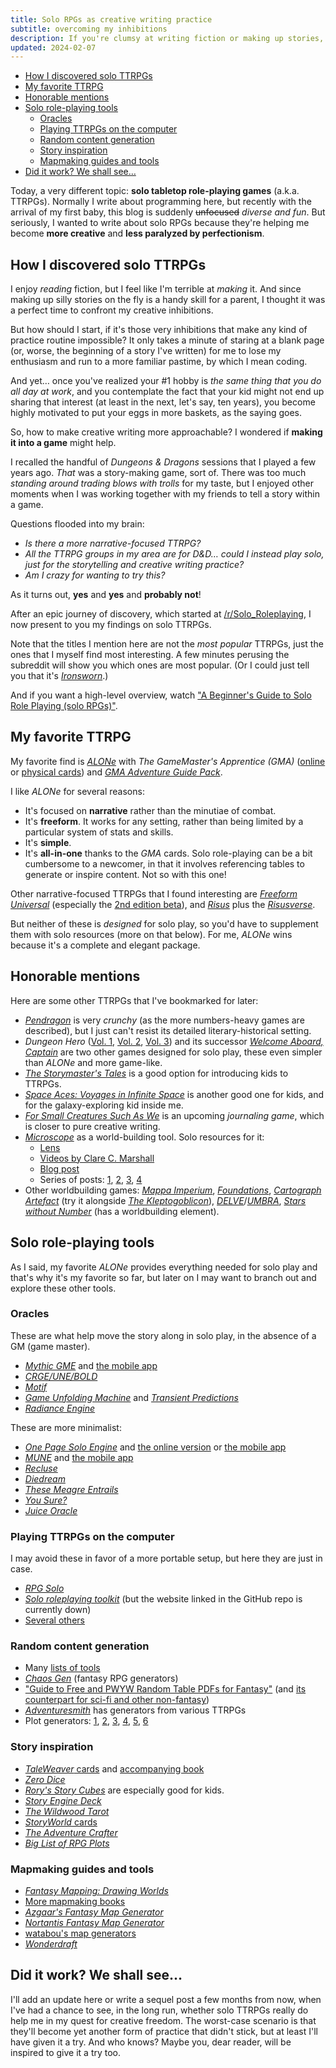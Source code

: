 ```yaml
---
title: Solo RPGs as creative writing practice
subtitle: overcoming my inhibitions
description: If you're clumsy at writing fiction or making up stories, solo role-playing games may be the inhibition-freeing creative practice you've been looking for.
updated: 2024-02-07
---
```


- [How I discovered solo TTRPGs](#how-i-discovered-solo-ttrpgs)
- [My favorite TTRPG](#my-favorite-ttrpg)
- [Honorable mentions](#honorable-mentions)
- [Solo role-playing tools](#solo-role-playing-tools)
  - [Oracles](#oracles)
  - [Playing TTRPGs on the computer](#playing-ttrpgs-on-the-computer)
  - [Random content generation](#random-content-generation)
  - [Story inspiration](#story-inspiration)
  - [Mapmaking guides and tools](#mapmaking-guides-and-tools)
- [Did it work? We shall see…](#did-it-work-we-shall-see)

Today, a very different topic: **solo tabletop role-playing games** (a.k.a. TTRPGs). Normally I write about programming here, but recently with the arrival of my first baby, this blog is suddenly ~~unfocused~~ *diverse and fun*. But seriously, I wanted to write about solo RPGs because they're helping me become **more creative** and **less paralyzed by perfectionism**.

## How I discovered solo TTRPGs

I enjoy *reading* fiction, but I feel like I'm terrible at *making* it. And since making up silly stories on the fly is a handy skill for a parent, I thought it was a perfect time to confront my creative inhibitions.

But how should I start, if it's those very inhibitions that make any kind of practice routine impossible? It only takes a minute of staring at a blank page (or, worse, the beginning of a story I've written) for me to lose my enthusiasm and run to a more familiar pastime, by which I mean coding.

And yet… once you've realized your #1 hobby is *the same thing that you do all day at work*, and you contemplate the fact that your kid might not end up sharing that interest (at least in the next, let's say, ten years), you become highly motivated to put your eggs in more baskets, as the saying goes.

So, how to make creative writing more approachable? I wondered if **making it into a game** might help.

I recalled the handful of *Dungeons & Dragons* sessions that I played a few years ago. *That* was a story-making game, sort of. There was too much *standing around trading blows with trolls* for my taste, but I enjoyed other moments when I was working together with my friends to tell a story within a game.

Questions flooded into my brain:

- *Is there a more narrative-focused TTRPG?*
- *All the TTRPG groups in my area are for D&D… could I instead play solo, just for the storytelling and creative writing practice?*
- *Am I crazy for wanting to try this?*

As it turns out, **yes** and **yes** and **probably not**!

After an epic journey of discovery, which started at [/r/Solo_Roleplaying](https://www.reddit.com/r/Solo_Roleplaying), I now present to you my findings on solo TTRPGs.

Note that the titles I mention here are not the *most popular* TTRPGs, just the ones that I myself find most interesting. A few minutes perusing the subreddit will show you which ones are most popular. (Or I could just tell you that it's [*Ironsworn*](https://www.ironswornrpg.com).)

And if you want a high-level overview, watch ["A Beginner's Guide to Solo Role Playing (solo RPGs)"](https://www.youtube.com/watch?v=iYHt1pdScK0).

## My favorite TTRPG

My favorite find is [*ALONe*](https://www.drivethrurpg.com/product/168609) with *The GameMaster's Apprentice (GMA)* ([online]((https://jamesturneronline.net/game-masters-apprentice)) or [physical cards](https://www.drivethrurpg.com/product/125685/The-GameMasters-Apprentice-Base-Deck)) and [*GMA Adventure Guide Pack*](https://www.drivethrurpg.com/product/179835).

I like *ALONe* for several reasons:

- It's focused on **narrative** rather than the minutiae of combat.
- It's **freeform**. It works for any setting, rather than being limited by a particular system of stats and skills.
- It's **simple**.
- It's **all-in-one** thanks to the *GMA* cards. Solo role-playing can be a bit cumbersome to a newcomer, in that it involves referencing tables to generate or inspire content. Not so with this one!

Other narrative-focused TTRPGs that I found interesting are [*Freeform Universal*](https://www.perilplanet.com/freeform-universal) (especially the [2nd edition beta](https://www.perilplanet.com/wp-content/uploads/2020/12/Neon-City-character-sheet-form-fill.pdf)), and [*Risus*](https://www.drivethrurpg.com/product/170294/Risus-The-Anything-RPG) plus the [*Risusverse*](https://www.risusiverse.com/).

But neither of these is *designed* for solo play, so you'd have to supplement them with solo resources (more on that below). For me, *ALONe* wins because it's a complete and elegant package.

## Honorable mentions

Here are some other TTRPGs that I've bookmarked for later:

- [*Pendragon*](https://en.wikipedia.org/wiki/Pendragon_(role-playing_game)) is very *crunchy* (as the more numbers-heavy games are described), but I just can't resist its detailed literary-historical setting.
- *Dungeon Hero* ([Vol. 1](https://lonespelunker.itch.io/dungeon-hero), [Vol. 2](https://lonespelunker.itch.io/dungeon-hero-volume-2), [Vol. 3](https://lonespelunker.itch.io/dungeon-hero-volume-3-bump-in-the-night)) and its successor [*Welcome Aboard, Captain*](https://lonespelunker.itch.io/welcome-aboard-captain) are two other games designed for solo play, these even simpler than *ALONe* and more game-like.
- [*The Storymaster's Tales*](https://www.storymasterstales.com) is a good option for introducing kids to TTRPGs.
- [*Space Aces: Voyages in Infinite Space*](https://www.etsy.com/listing/1646603705/space-aces-voyages-in-infinite-space) is another good one for kids, and for the galaxy-exploring kid inside me.
- [*For Small Creatures Such As We*](https://www.kickstarter.com/projects/diamondblood/for-small-creatures-such-as-we) is an upcoming *journaling game*, which is closer to pure creative writing.
- [*Microscope*](https://www.lamemage.com/microscope) as a world-building tool. Solo resources for it:
  - [Lens](https://docs.google.com/document/d/1isWrSPL417PN6eSCYQmxKnFxPXQUn9IjZW4W2xfToDc)
  - [Videos by Clare C. Marshall](https://www.youtube.com/watch?v=q4h9Yg1UWjY)
  - [Blog post](https://whyigame.wordpress.com/2018/01/14/solo-rp-microscope-rpg)
  - Series of posts: [1](https://web.archive.org/web/20170107021652/http://www.risusmonkey.com/2011/03/solo-gaming-on-long-flight.html), [2](https://web.archive.org/web/20160330173740/http://www.risusmonkey.com/2011/03/solo-gaming-in-flight-part-2-first-pass.html), [3](https://web.archive.org/web/20160330172817/http://www.risusmonkey.com/2011/03/solo-gaming-in-flight-part-3-making.html), [4](https://web.archive.org/web/20160330173127/http://www.risusmonkey.com/2011/03/solo-gaming-in-flight-part-4-making.html)
- Other worldbuilding games: [*Mappa Imperium*](https://nookrium.itch.io/mappa-imperium), [*Foundations*](https://biglizardgames.itch.io/foundations), [*Cartograph*](https://www.kickstarter.com/projects/ravensridge/cartograph-atlas-edition-a-solo-mapmaking-ttrpg) [*Artefact*](https://mouseholepress.itch.io/artefact) (try it alongside [*The Kleptogoblicon*](https://perchance.org/kleptogoblicon)), [*DELVE*](https://www.blackwellwriter.com/en-us/products/delve-a-solo-map-drawing-game)/[*UMBRA*](https://www.blackwellwriter.com/en-us/products/umbra-a-game-of-final-frontiers), [*Stars without Number*](https://www.drivethrurpg.com/product/230009/Stars-Without-Number-Revised-Edition-Free-Version) (has a worldbuilding element).

## Solo role-playing tools

As I said, my favorite *ALONe* provides everything needed for solo play and that's why it's my favorite so far, but later on I may want to branch out and explore these other tools.

### Oracles

These are what help move the story along in solo play, in the absence of a GM (game master).

- [*Mythic GME*](https://www.drivethrurpg.com/product/422929/Mythic-Game-Master-Emulator-Second-Edition) and [the mobile app](https://play.google.com/store/apps/details?id=com.dasher.mythicgme2e)
- [*CRGE/UNE/BOLD*](https://www.drivethrurpg.com/browse/pub/7251/Conjecture-Games)
- [*Motif*](https://www.drivethrurpg.com/browse/pub/7970/Thought-Punks/subcategory/22614_38729/Motif-Framework)
- [*Game Unfolding Machine*](https://jeansenvaars.itch.io/game-unfolding-machine) and [*Transient Predictions*](https://jeansenvaars.itch.io/transient-predictions)
- [*Radiance Engine*](https://oddfishgames.com/products/the-solar-system-everything-digital-bundle-radiance-radiance-advanced-luminous-shine)

These are more minimalist:

- [*One Page Solo Engine*](https://inflatablestudios.itch.io/one-page-solo-engine) and [the online version](https://inflatablestudios.itch.io/one-page-solo-engine-online) or [the mobile app](https://play.google.com/store/apps/details?id=dev.InflatableStudios.OnePageSoloEngine)
- [*MUNE*](https://forums.giantitp.com/showthread.php?567342-MUNE-a-GM-emulator) and [the mobile app](https://play.google.com/store/apps/details?id=com.toppinc.dnd.muneengine)
- [*Recluse*](https://gravenutterance.itch.io/recluse)
- [*Diedream*](https://alfredvalley.itch.io/diedream)
- [*These Meagre Entrails*](https://mendercap.itch.io/these-meagre-entrails)
- [*You Sure?*](https://capacle.itch.io/you-sure)
- [*Juice Oracle*](https://thunder9861.itch.io/juice-oracle)

### Playing TTRPGs on the computer

I may avoid these in favor of a more portable setup, but here they are just in case.

- [*RPG Solo*](https://www.rpgsolo.com/play.php)
- [*Solo roleplaying toolkit*](https://github.com/Tayruh/solo-roleplaying-toolkit) (but the website linked in the GitHub repo is currently down)
- [Several others](https://jvhouse.xyz/solo-rpg-setup/#playing-on-pc)

### Random content generation

- Many [lists of tools](https://www.reddit.com/r/rpg_generators/comments/142jvzk/30_days_of_rpg_generator_sites_full_list)
- [*Chaos Gen*](https://www.chaosgen.com/gen-tags/fantasy) (fantasy RPG generators)
- ["Guide to Free and PWYW Random Table PDFs for Fantasy"](https://www.randroll.com/guide-free-pdfs-fantasy) (and [its counterpart for sci-fi and other non-fantasy](https://www.randroll.com/guide-free-pdfs-futuristic/))
- [*Adventuresmith*](https://play.google.com/store/apps/details?id=org.steavesea.adventuresmith) has generators from various TTRPGs
- Plot generators: [1](https://www.herebetaverns.com/plot-hook-generator), [2](https://www.plot-generator.org.uk), [3](https://blog.reedsy.com/plot-generator/), [4](https://writingexercises.co.uk/plotgenerator.php), [5](https://donjon.bin.sh/fantasy/adventure/), [6](https://www.seventhsanctum.com/generate.php?Genname=storygen)

### Story inspiration

- [*TaleWeaver* cards](https://www.scribd.com/document/98415/TaleWeaver-Card-Deck) and [accompanying book](https://www.scribd.com/document/98412/Tale-Weaver)
- [*Zero Dice*](https://tangent-zero.com/zero_dice/zero_dice.htm)
- [*Rory's Story Cubes*](https://www.storycubes.com/en/) are especially good for kids.
- [*Story Engine Deck*](https://storyenginedeck.com)
- [*The Wildwood Tarot*](https://www.thewildwoodtarot.com)
- [*StoryWorld* cards](https://www.goodreads.com/series/68911-storyworld-create-a-story)
- [*The Adventure Crafter*](https://www.drivethrurpg.com/product/261479/The-Adventure-Crafter)
- [*Big List of RPG Plots*](https://tvtropes.org/pmwiki/pmwiki.php/Literature/BigListOfRPGPlots)

### Mapmaking guides and tools

- [*Fantasy Mapping: Drawing Worlds*](https://fantasymapping.com/#FantasyMappingBook)
- [More mapmaking books](https://jaredblando.com/books)
- [*Azgaar's Fantasy Map Generator*](https://azgaar.github.io/Fantasy-Map-Generator)
- [*Nortantis Fantasy Map Generator*](https://jeheydorn.github.io/nortantis)
- [watabou's map generators](https://watabou.itch.io)
- [*Wonderdraft*](https://www.wonderdraft.net)

## Did it work? We shall see…

I'll add an update here or write a sequel post a few months from now, when I've had a chance to see, in the long run, whether solo TTRPGs really do help me in my quest for creative freedom. The worst-case scenario is that they'll become yet another form of practice that didn't stick, but at least I'll have given it a try. And who knows? Maybe you, dear reader, will be inspired to give it a try too.
